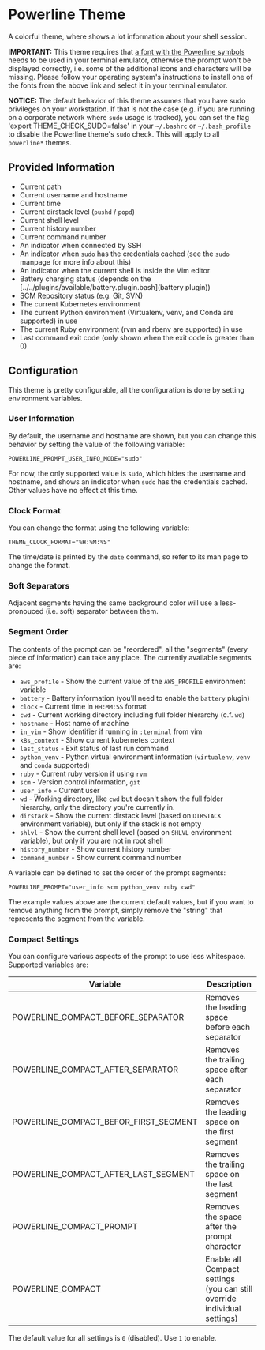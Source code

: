 # Powerline Theme

A colorful theme, where shows a lot information about your shell session.

**IMPORTANT:** This theme requires that [a font with the Powerline symbols](https://github.com/powerline/fonts) needs to be used in your terminal emulator, otherwise the prompt won't be displayed correctly, i.e. some of the additional icons and characters will be missing. Please follow your operating system's instructions to install one of the fonts from the above link and select it in your terminal emulator.

**NOTICE:** The default behavior of this theme assumes that you have sudo privileges on your workstation. If that is not the case (e.g. if you are running on a corporate network where `sudo` usage is tracked), you can set the flag 'export THEME_CHECK_SUDO=false' in your `~/.bashrc` or `~/.bash_profile` to disable the Powerline theme's `sudo` check. This will apply to all `powerline*` themes.

## Provided Information

* Current path
* Current username and hostname
* Current time
* Current dirstack level (`pushd` / `popd`)
* Current shell level
* Current history number
* Current command number
* An indicator when connected by SSH
* An indicator when `sudo` has the credentials cached (see the `sudo` manpage for more info about this)
* An indicator when the current shell is inside the Vim editor
* Battery charging status (depends on the [../../plugins/available/battery.plugin.bash](battery plugin))
* SCM Repository status (e.g. Git, SVN)
* The current Kubernetes environment
* The current Python environment (Virtualenv, venv, and Conda are supported) in use
* The current Ruby environment (rvm and rbenv are supported) in use
* Last command exit code (only shown when the exit code is greater than 0)

## Configuration

This theme is pretty configurable, all the configuration is done by setting environment variables.

### User Information

By default, the username and hostname are shown, but you can change this behavior by setting the value of the following variable:

    POWERLINE_PROMPT_USER_INFO_MODE="sudo"

For now, the only supported value is `sudo`, which hides the username and hostname, and shows an indicator when `sudo` has the credentials cached. Other values have no effect at this time.

### Clock Format

You can change the format using the following variable:

    THEME_CLOCK_FORMAT="%H:%M:%S"

The time/date is printed by the `date` command, so refer to its man page to change the format.

### Soft Separators

Adjacent segments having the same background color will use a less-pronouced (i.e. soft) separator between them.

### Segment Order

The contents of the prompt can be "reordered", all the "segments" (every piece of information) can take any place. The currently available segments are:

* `aws_profile` - Show the current value of the `AWS_PROFILE` environment variable
* `battery` - Battery information (you'll need to enable the `battery` plugin)
* `clock` - Current time in `HH:MM:SS` format
* `cwd` - Current working directory including full folder hierarchy (c.f. `wd`)
* `hostname` - Host name of machine
* `in_vim` - Show identifier if running in `:terminal` from vim
* `k8s_context` - Show current kubernetes context
* `last_status` - Exit status of last run command
* `python_venv` - Python virtual environment information (`virtualenv`, `venv`
  and `conda` supported)
* `ruby` - Current ruby version if using `rvm`
* `scm` - Version control information, `git`
* `user_info` - Current user
* `wd` - Working directory, like `cwd` but doesn't show the full folder
  hierarchy, only the directory you're currently in.
* `dirstack` - Show the current dirstack level (based on `DIRSTACK` environment variable), but only if the stack is not empty
* `shlvl` - Show the current shell level (based on `SHLVL` environment variable), but only if you are not in root shell
* `history_number` - Show current history number
* `command_number` - Show current command number

A variable can be defined to set the order of the prompt segments:

    POWERLINE_PROMPT="user_info scm python_venv ruby cwd"

The example values above are the current default values, but if you want to remove anything from the prompt, simply remove the "string" that represents the segment from the variable.

### Compact Settings

You can configure various aspects of the prompt to use less whitespace. Supported variables are:

| Variable                             | Description
|--------------------------------------|------------
|POWERLINE_COMPACT_BEFORE_SEPARATOR    | Removes the leading space before each separator
|POWERLINE_COMPACT_AFTER_SEPARATOR     | Removes the trailing space after each separator
|POWERLINE_COMPACT_BEFOR_FIRST_SEGMENT | Removes the leading space on the first segment
|POWERLINE_COMPACT_AFTER_LAST_SEGMENT  | Removes the trailing space on the last segment
|POWERLINE_COMPACT_PROMPT              | Removes the space after the prompt character
|POWERLINE_COMPACT                     | Enable all Compact settings (you can still override individual settings)

The default value for all settings is `0` (disabled). Use `1` to enable.
